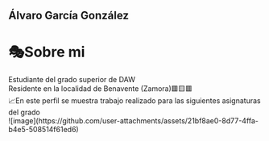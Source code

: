 ## Álvaro García González
<h1>🎭Sobre mi</h1>
Estudiante del grado superior de DAW<br>
Residente en la localidad de Benavente (Zamora)🟥🟨🟥<br>
📈En este perfil se muestra trabajo realizado para las siguientes asignaturas del grado<br>
![image](https://github.com/user-attachments/assets/21bf8ae0-8d77-4ffa-b4e5-508514f61ed6)

